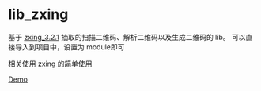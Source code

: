 # lib_zxing
基于 [zxing_3.2.1](https://github.com/zxing/zxing) 抽取的扫描二维码、解析二维码以及生成二维码的 lib。
可以直接导入到项目中，设置为 module即可

相关使用
[zxing 的简单使用](http://www.liuguangmingcn.com/2016/07/23/zxing%E7%9A%84%E7%AE%80%E5%8D%95%E4%BD%BF%E7%94%A8/)

[Demo](https://github.com/cnLGMing/AndroidDemo/tree/master/zxingDemo)

